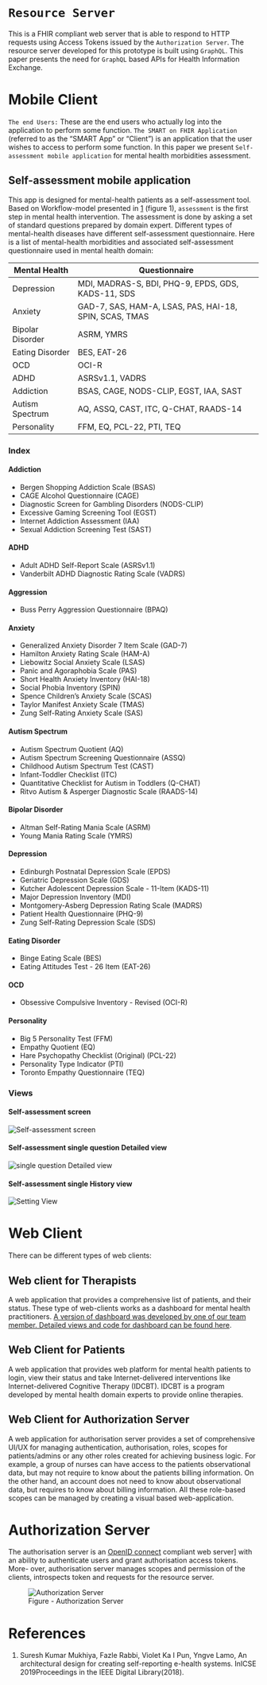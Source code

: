 # `Resource Server` <a name="resourceServer"></a>

This is a FHIR compliant web server that is able to respond to HTTP requests using Access Tokens issued by the `Authorization Server`. The resource server developed for this prototype is built using `GraphQL`. This paper presents the need for `GraphQL` based APIs for Health Information Exchange.

# Mobile Client <a name="mobileClient"></a>

`The end Users:` These are the end users who actually log into the application to perform some function. `The SMART on FHIR Application` (referred to as the “SMART App” or “Client”) is an application that the user wishes to access to perform some function. In this paper we present `Self-assessment mobile application` for mental health morbidities assessment.

## Self-assessment mobile application

This app is designed for mental-health patients as a self-assessment tool. Based on Workflow-model presented in [1](#1) (figure 1), `assessment` is the first step in mental health intervention. The assessment is done by asking a set of standard questions prepared by domain expert. Different types of mental-health diseases have different self-assessment questionnaire. Here is a list of mental-health morbidities and associated self-assessment questionnaire used in mental health domain:

| Mental Health    | Questionnaire                                          |
| ---------------- | ------------------------------------------------------ |
| Depression       | MDI, MADRAS-S, BDI, PHQ-9, EPDS, GDS, KADS-11, SDS     |
| Anxiety          | GAD-7, SAS, HAM-A, LSAS, PAS, HAI-18, SPIN, SCAS, TMAS |
| Bipolar Disorder | ASRM, YMRS                                             |
| Eating Disorder  | BES, EAT-26                                            |
| OCD              | OCI-R                                                  |
| ADHD             | ASRSv1.1, VADRS                                        |
| Addiction        | BSAS, CAGE, NODS-CLIP, EGST, IAA, SAST                 |
| Autism Spectrum  | AQ, ASSQ, CAST, ITC, Q-CHAT, RAADS-14                  |
| Personality      | FFM, EQ, PCL-22, PTI, TEQ                              |

### Index

#### Addiction

- Bergen Shopping Addiction Scale (BSAS)
- CAGE Alcohol Questionnaire (CAGE)
- Diagnostic Screen for Gambling Disorders (NODS-CLIP)
- Excessive Gaming Screening Tool (EGST)
- Internet Addiction Assessment (IAA)
- Sexual Addiction Screening Test (SAST)

#### ADHD

- Adult ADHD Self-Report Scale (ASRSv1.1)
- Vanderbilt ADHD Diagnostic Rating Scale (VADRS)

#### Aggression

- Buss Perry Aggression Questionnaire (BPAQ)

#### Anxiety

- Generalized Anxiety Disorder 7 Item Scale (GAD-7)
- Hamilton Anxiety Rating Scale (HAM-A)
- Liebowitz Social Anxiety Scale (LSAS)
- Panic and Agoraphobia Scale (PAS)
- Short Health Anxiety Inventory (HAI-18)
- Social Phobia Inventory (SPIN)
- Spence Children’s Anxiety Scale (SCAS)
- Taylor Manifest Anxiety Scale (TMAS)
- Zung Self-Rating Anxiety Scale (SAS)

#### Autism Spectrum

- Autism Spectrum Quotient (AQ)
- Autism Spectrum Screening Questionnaire (ASSQ)
- Childhood Autism Spectrum Test (CAST)
- Infant-Toddler Checklist (ITC)
- Quantitative Checklist for Autism in Toddlers (Q-CHAT)
- Ritvo Autism & Asperger Diagnostic Scale (RAADS-14)

#### Bipolar Disorder

- Altman Self-Rating Mania Scale (ASRM)
- Young Mania Rating Scale (YMRS)

#### Depression

- Edinburgh Postnatal Depression Scale (EPDS)
- Geriatric Depression Scale (GDS)
- Kutcher Adolescent Depression Scale - 11-Item (KADS-11)
- Major Depression Inventory (MDI)
- Montgomery-Asberg Depression Rating Scale (MADRS)
- Patient Health Questionnaire (PHQ-9)
- Zung Self-Rating Depression Scale (SDS)

#### Eating Disorder

- Binge Eating Scale (BES)
- Eating Attitudes Test - 26 Item (EAT-26)

#### OCD

- Obsessive Compulsive Inventory - Revised (OCI-R)

#### Personality

- Big 5 Personality Test (FFM)
- Empathy Quotient (EQ)
- Hare Psychopathy Checklist (Original) (PCL-22)
- Personality Type Indicator (PTI)
- Toronto Empathy Questionnaire (TEQ)

### Views

#### Self-assessment screen

<img src="1.png" alt="Self-assessment screen" />

#### Self-assessment single question Detailed view

<img src="2.png" alt="single question Detailed view" />

#### Self-assessment single History view

<img src="3.png" alt="Setting View" />

# Web Client <a name="webClient"></a>

There can be different types of web clients:

## Web client for Therapists

A web application that provides a comprehensive list of patients, and their status. These type of web-clients works as a dashboard for mental health practitioners. [A version of dashboard was developed by one of our team member. Detailed views and code for dashboard can be found here](https://github.com/NikolaiGrieg/TherapyDashboard).

## Web Client for Patients

A web application that provides web platform for mental health patients to login, view their status and take Internet-delivered interventions like Internet-delivered Cognitive Therapy (IDCBT). IDCBT is a program developed by mental health domain experts to provide online therapies.

## Web Client for Authorization Server

A web application for authorisation server provides a set of comprehensive UI/UX for managing authentication, authorisation, roles, scopes for patients/admins or any other roles created for achieving business logic. For example, a group of nurses can have access to the patients observational data, but may not require to know about the patients billing information. On the other hand, an account does not need to know about observational data, but requires to know about billing information. All these role-based scopes can be managed by creating a visual based web-application.

# Authorization Server <a name="Authorization"></a>

The authorisation server is an [OpenID connect](https://en.wikipedia.org/wiki/OpenID_Connect) compliant web server] with an ability to authenticate users and grant authorisation access tokens. More- over, authorisation server manages scopes and permission of the clients, introspects token and requests for the resource server.

<figure>
  <img src="oauth.png" alt="Authorization Server">
  <figcaption>Figure - Authorization Server</figcaption>
</figure>

# References

1. <a name="1"></a>Suresh Kumar Mukhiya, Fazle Rabbi, Violet Ka I Pun, Yngve Lamo, An architectural design for creating self-reporting e-health systems. InICSE 2019Proceedings in the IEEE Digital Library(2018).
